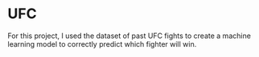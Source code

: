 # UFC
For this project, I used the dataset of past UFC fights to create a machine learning model to correctly predict which fighter will win. 
